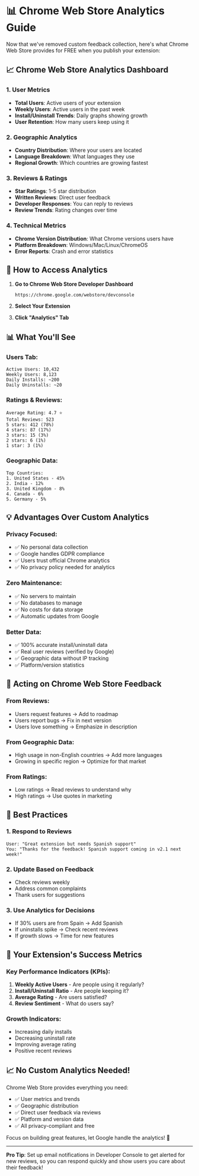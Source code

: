 # 📊 Chrome Web Store Analytics Guide

Now that we've removed custom feedback collection, here's what Chrome Web Store provides for FREE when you publish your extension:

## 📈 **Chrome Web Store Analytics Dashboard**

### **1. User Metrics**
- **Total Users**: Active users of your extension
- **Weekly Users**: Active users in the past week
- **Install/Uninstall Trends**: Daily graphs showing growth
- **User Retention**: How many users keep using it

### **2. Geographic Analytics**
- **Country Distribution**: Where your users are located
- **Language Breakdown**: What languages they use
- **Regional Growth**: Which countries are growing fastest

### **3. Reviews & Ratings**
- **Star Ratings**: 1-5 star distribution
- **Written Reviews**: Direct user feedback
- **Developer Responses**: You can reply to reviews
- **Review Trends**: Rating changes over time

### **4. Technical Metrics**
- **Chrome Version Distribution**: What Chrome versions users have
- **Platform Breakdown**: Windows/Mac/Linux/ChromeOS
- **Error Reports**: Crash and error statistics

## 🎯 **How to Access Analytics**

1. **Go to Chrome Web Store Developer Dashboard**
   ```
   https://chrome.google.com/webstore/devconsole
   ```

2. **Select Your Extension**

3. **Click "Analytics" Tab**

## 📊 **What You'll See**

### **Users Tab:**
```
Active Users: 10,432
Weekly Users: 8,123
Daily Installs: ~200
Daily Uninstalls: ~20
```

### **Ratings & Reviews:**
```
Average Rating: 4.7 ⭐
Total Reviews: 523
5 stars: 412 (78%)
4 stars: 87 (17%)
3 stars: 15 (3%)
2 stars: 6 (1%)
1 star: 3 (1%)
```

### **Geographic Data:**
```
Top Countries:
1. United States - 45%
2. India - 12%
3. United Kingdom - 8%
4. Canada - 6%
5. Germany - 5%
```

## 💡 **Advantages Over Custom Analytics**

### **Privacy Focused:**
- ✅ No personal data collection
- ✅ Google handles GDPR compliance
- ✅ Users trust official Chrome analytics
- ✅ No privacy policy needed for analytics

### **Zero Maintenance:**
- ✅ No servers to maintain
- ✅ No databases to manage
- ✅ No costs for data storage
- ✅ Automatic updates from Google

### **Better Data:**
- ✅ 100% accurate install/uninstall data
- ✅ Real user reviews (verified by Google)
- ✅ Geographic data without IP tracking
- ✅ Platform/version statistics

## 🎯 **Acting on Chrome Web Store Feedback**

### **From Reviews:**
- Users request features → Add to roadmap
- Users report bugs → Fix in next version
- Users love something → Emphasize in description

### **From Geographic Data:**
- High usage in non-English countries → Add more languages
- Growing in specific region → Optimize for that market

### **From Ratings:**
- Low ratings → Read reviews to understand why
- High ratings → Use quotes in marketing

## 📝 **Best Practices**

### **1. Respond to Reviews**
```
User: "Great extension but needs Spanish support"
You: "Thanks for the feedback! Spanish support coming in v2.1 next week!"
```

### **2. Update Based on Feedback**
- Check reviews weekly
- Address common complaints
- Thank users for suggestions

### **3. Use Analytics for Decisions**
- If 30% users are from Spain → Add Spanish
- If uninstalls spike → Check recent reviews
- If growth slows → Time for new features

## 🚀 **Your Extension's Success Metrics**

### **Key Performance Indicators (KPIs):**
1. **Weekly Active Users** - Are people using it regularly?
2. **Install/Uninstall Ratio** - Are people keeping it?
3. **Average Rating** - Are users satisfied?
4. **Review Sentiment** - What do users say?

### **Growth Indicators:**
- Increasing daily installs
- Decreasing uninstall rate
- Improving average rating
- Positive recent reviews

## 📈 **No Custom Analytics Needed!**

Chrome Web Store provides everything you need:
- ✅ User metrics and trends
- ✅ Geographic distribution
- ✅ Direct user feedback via reviews
- ✅ Platform and version data
- ✅ All privacy-compliant and free

Focus on building great features, let Google handle the analytics! 🎉

---

**Pro Tip**: Set up email notifications in Developer Console to get alerted for new reviews, so you can respond quickly and show users you care about their feedback!